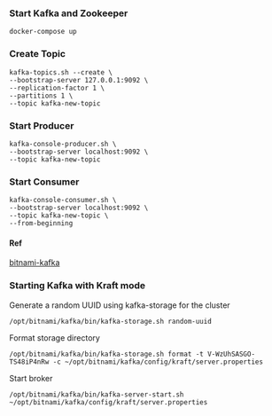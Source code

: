 ### Start Kafka and Zookeeper
```
docker-compose up
```

### Create Topic
```
kafka-topics.sh --create \
--bootstrap-server 127.0.0.1:9092 \
--replication-factor 1 \
--partitions 1 \
--topic kafka-new-topic
```

### Start Producer
```
kafka-console-producer.sh \
--bootstrap-server localhost:9092 \
--topic kafka-new-topic
```

### Start Consumer
```
kafka-console-consumer.sh \
--bootstrap-server localhost:9092 \
--topic kafka-new-topic \
--from-beginning
```

#### Ref
[bitnami-kafka](https://hub.docker.com/r/bitnami/kafka)


### Starting Kafka with Kraft mode

Generate a random UUID using kafka-storage for the cluster
```
/opt/bitnami/kafka/bin/kafka-storage.sh random-uuid
```

Format storage directory
```
/opt/bitnami/kafka/bin/kafka-storage.sh format -t V-WzUhSASGO-TS48iP4nRw -c ~/opt/bitnami/kafka/config/kraft/server.properties
```

Start broker
```
/opt/bitnami/kafka/bin/kafka-server-start.sh ~/opt/bitnami/kafka/config/kraft/server.properties
```
